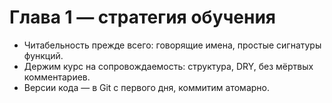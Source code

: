 # Глава 1 — стратегия обучения
- Читабельность прежде всего: говорящие имена, простые сигнатуры функций.
- Держим курс на сопровождаемость: структура, DRY, без мёртвых комментариев.
- Версии кода — в Git с первого дня, коммитим атомарно.
